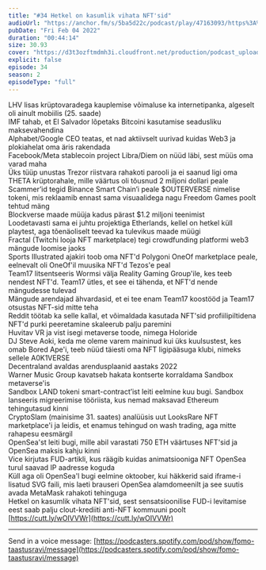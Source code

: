 ```yaml
---
title: "#34 Hetkel on kasumlik vihata NFT'sid"
audioUrl: "https://anchor.fm/s/5ba5d22c/podcast/play/47163093/https%3A%2F%2Fd3ctxlq1ktw2nl.cloudfront.net%2Fstaging%2F2022-1-4%2F77ca2487-f790-8e91-6029-db1eedfa34a8.m4a"
pubDate: "Fri Feb 04 2022"
duration: "00:44:14"
size: 30.93 
cover: "https://d3t3ozftmdmh3i.cloudfront.net/production/podcast_uploaded_episode/15275939/15275939-1643978037735-735d3af455113.jpg"
explicit: false
episode: 34
season: 2
episodeType: "full"
---
```


LHV lisas krüptovaradega kauplemise võimaluse ka internetipanka, algeselt oli ainult mobiilis (25. saade)  
IMF tahab, et El Salvador lõpetaks Bitcoini kasutamise seadusliku maksevahendina  
Alphabet/Google CEO teatas, et nad aktiivselt uurivad kuidas Web3 ja plokiahelat oma äris rakendada  
Facebook/Meta stablecoin project Libra/Diem on nüüd läbi, sest müüs oma varad maha  
Üks tüüp unustas Trezor riistvara rahakoti parooli ja ei saanud ligi oma THETA krüptorahale, mille väärtus oli tõusnud 2 miljoni dollari peale  
Scammer’id tegid Binance Smart Chain’i peale $OUTERVERSE nimelise tokeni, mis reklaamib ennast sama visuaalidega nagu Freedom Games poolt tehtud mäng  
Blockverse maade müüja kadus pärast $1.2 miljoni teenimist  
Loodetavasti sama ei juhtu projektiga Etherlands, kellel on hetkel küll playtest, aga tõenäoliselt teevad ka tulevikus maade müügi  
Fractal (Twitchi looja NFT marketplace) tegi crowdfunding platformi web3 mängude loomise jaoks  
Sports Illustrated ajakiri toob oma NFT'd Polygoni OneOf marketplace peale, eelnevalt oli OneOf'il muusika NFT'd Tezos'e peal  
Team17 litsentseeris Wormsi välja Reality Gaming Group'ile, kes teeb nendest NFT'd. Team17 ütles, et see ei tähenda, et NFT'd nende mängudesse tulevad  
Mängude arendajad ähvardasid, et ei tee enam Team17 koostööd ja Team17 otsustas NFT-sid mitte teha  
Reddit töötab ka selle kallal, et võimaldada kasutada NFT'sid profiilipiltidena  
NFT'd purki peeretamine skaleerub palju paremini  
Huvitav VR ja vist isegi metaverse toode, nimega Holoride  
DJ Steve Aoki, keda me oleme varem maininud kui üks kuulsustest, kes omab Bored Ape'i, teeb nüüd täiesti oma NFT ligipääsuga klubi, nimeks sellele A0K1VERSE  
Decentraland avaldas arendusplaanid aastaks 2022  
Warner Music Group kavatseb hakata kontserte korraldama Sandbox metaverse'is  
Sandbox LAND tokeni smart-contract’ist leiti eelmine kuu bugi. Sandbox lanseeris migreerimise tööriista, kus nemad maksavad Ethereum tehingutasud kinni  
CryptoSlam (mainisime 31. saates) analüüsis uut LooksRare NFT marketplace'i ja leidis, et enamus tehingud on wash trading, aga mitte rahapesu eesmärgil  
OpenSea'st leiti bugi, mille abil varastati 750 ETH väärtuses NFT'sid ja OpenSea maksis kahju kinni  
Vice kirjutas FUD-artikli, kus räägib kuidas animatsiooniga NFT OpenSea turul saavad IP aadresse koguda  
Küll aga oli OpenSea'l bugi eelmine oktoober, kui häkkerid said iframe-i lisatud SVG faili, mis laeti brauseri OpenSea alamdomeenilt ja see suutis avada MetaMask rahakoti tehinguga  
Hetkel on kasumlik vihata NFT'sid, sest sensatsioonilise FUD-i levitamise eest saab palju clout-krediiti anti-NFT kommuuni poolt  
[https://cutt.ly/wOIVVWr](https://cutt.ly/wOIVVWr)  
  
---   
  
Send in a voice message: [https://podcasters.spotify.com/pod/show/fomo-taastusravi/message](https://podcasters.spotify.com/pod/show/fomo-taastusravi/message)